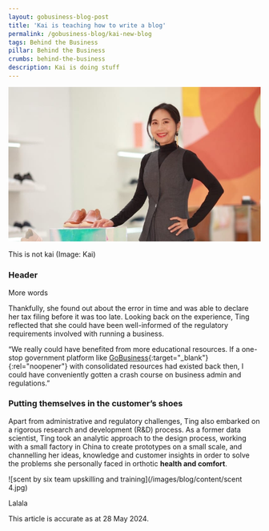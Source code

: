 ```yaml
---
layout: gobusiness-blog-post
title: 'Kai is teaching how to write a blog'
permalink: /gobusiness-blog/kai-new-blog
tags: Behind the Business
pillar: Behind the Business
crumbs: behind-the-business
description: Kai is doing stuff
---
```


![Kai picture](/images/blog/kaiblog.jpg)
<figcaption>This is not kai (Image: Kai)</figcaption>


### Header

More words

Thankfully, she found out about the error in time and was able to declare her tax filing before it was too late. Looking back on the experience, Ting reflected that she could have been well-informed of the regulatory requirements involved with running a business.

“We really could have benefited from more educational resources. If a one-stop government platform like [GoBusiness](https://www.gobusiness.gov.sg/){:target="_blank"}{:rel="noopener"} with consolidated resources had existed back then, I could have conveniently gotten a crash course on business admin and regulations.”

### Putting themselves in the customer’s shoes

Apart from administrative and regulatory challenges, Ting also embarked on a rigorous research and development (R&D) process. As a former data scientist, Ting took an analytic approach to the design process, working with a small factory in China to create prototypes on a small scale, and channelling her ideas, knowledge and customer insights in order to solve the problems she personally faced in orthotic <b>health and comfort</b>.

![scent by six team upskilling and training](/images/blog/content/scent 4.jpg)

Lalala



This article is accurate as at 28 May 2024.